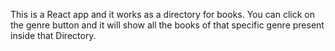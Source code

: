 This is a React app and it works as a directory for books. You can click on the genre button and it will show all the books of that specific genre present inside that Directory.
